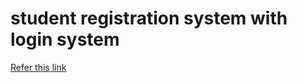 # student registration system with login system

[Refer this link ](https://www.youtube.com/watch?v=PnE_KMQkESo)
